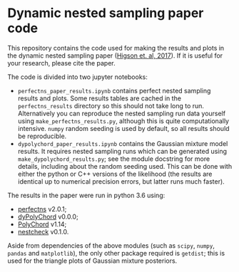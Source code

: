 # Dynamic nested sampling paper code

This repository contains the code used for making the results and plots in the dynamic nested sampling paper ([Higson et. al, 2017](https://arxiv.org/abs/1704.03459)). If it is useful for your research, please cite the paper.

The code is divided into two jupyter notebooks:

* `perfectns_paper_results.ipynb` contains perfect nested sampling results and plots. Some results tables are cached in the `perfectns_results` directory so this should not take long to run. Alternatively you can reproduce the nested sampling run data yourself using `make_perfectns_results.py`, although this is quite computationally intensive. `numpy` random seeding is used by default, so all results should be reproducible.
* `dypolychord_paper_results.ipynb` contains the Gaussian mixture model results. It requires nested sampling runs which can be generated using `make_dypolychord_results.py`; see the module docstring for more details, including about the random seeding used. This can be done with either the python or C++ versions of the likelihood (the results are identical up to numerical precision errors, but latter runs much faster).

The results in the paper were run in python 3.6 using:

* [perfectns](https://github.com/ejhigson/perfectns) v2.0.1;
* [dyPolyChord](https://github.com/ejhigson/dyPolyChord) v0.0.0;
* [PolyChord](https://ccpforge.cse.rl.ac.uk/gf/project/polychord/) v1.14;
* [nestcheck](https://github.com/ejhigson/nestcheck) v0.1.0.

Aside from dependencies of the above modules (such as `scipy`, `numpy`, `pandas` and `matplotlib`), the only other package required is `getdist`; this is used for the triangle plots of Gaussian mixture posteriors.
